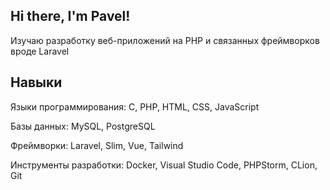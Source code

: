 ## Hi there, I'm Pavel!

Изучаю разработку веб-приложений на PHP и связанных фреймворков вроде Laravel

## Навыки
Языки программирования: C, PHP, HTML, CSS, JavaScript

Базы данных: MySQL, PostgreSQL

Фреймворки: Laravel, Slim, Vue, Tailwind

Инструменты разработки: Docker, Visual Studio Code, PHPStorm, CLion, Git
